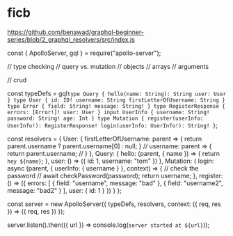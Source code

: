 # ficb

https://github.com/benawad/graphql-beginner-series/blob/2_graphql_resolvers/src/index.js


const { ApolloServer, gql } = require("apollo-server");

// type checking
// query vs. mutation
// objects
// arrays
// arguments

// crud

const typeDefs = gql`
  type Query {
    hello(name: String): String
    user: User
  }
  type User {
    id: ID!
    username: String
    firstLetterOfUsername: String
  }
  type Error {
    field: String!
    message: String!
  }
  type RegisterResponse {
    errors: [Error!]!
    user: User
  }
  input UserInfo {
    username: String!
    password: String!
    age: Int
  }
  type Mutation {
    register(userInfo: UserInfo!): RegisterResponse!
    login(userInfo: UserInfo!): String!
  }
`;

const resolvers = {
  User: {
    firstLetterOfUsername: parent => {
      return parent.username ? parent.username[0] : null;
    }
    // username: parent => { return parent.username;
    // }
  },
  Query: {
    hello: (parent, { name }) => {
      return `hey ${name}`;
    },
    user: () => ({
      id: 1,
      username: "tom"
    })
  },
  Mutation: {
    login: async (parent, { userInfo: { username } }, context) => {
      // check the password
      // await checkPassword(password);
      return username;
    },
    register: () => ({
      errors: [
        {
          field: "username",
          message: "bad"
        },
        {
          field: "username2",
          message: "bad2"
        }
      ],
      user: {
        id: 1
      }
    })
  }
};

const server = new ApolloServer({
  typeDefs,
  resolvers,
  context: ({ req, res }) => ({ req, res })
});

server.listen().then(({ url }) => console.log(`server started at ${url}`));
